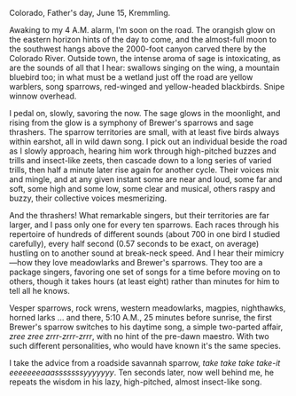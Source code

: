 Colorado, Father's day, June 15, Kremmling.

 Awaking to my 4 A.M. alarm, I'm soon on the road. The orangish glow on the eastern horizon hints of the day to come, and the almost-full moon to the southwest hangs above the 2000-foot canyon carved there by the Colorado River. Outside town, the intense aroma of sage is intoxicating, as are the sounds of all that I hear: swallows singing on the wing, a mountain bluebird too; in what must be a wetland just off the road are yellow warblers, song sparrows, red-winged and yellow-headed blackbirds. Snipe winnow overhead. 

I pedal on, slowly, savoring the now. The sage glows in the moonlight, and rising from the glow is a symphony of Brewer's sparrows and sage thrashers. The sparrow territories are small, with at least five birds always within earshot, all in wild dawn song. I pick out an individual beside the road as I slowly approach, hearing him work through high-pitched buzzes and trills and insect-like zeets, then cascade down to a long series of varied trills, then half a minute later rise again for another cycle. Their voices mix and mingle, and at any given instant some are near and loud, some far and soft, some high and some low, some clear and musical, others raspy and buzzy, their collective voices mesmerizing. 

And the thrashers! What remarkable singers, but their territories are far larger, and I pass only one for every ten sparrows. Each races through his repertoire of hundreds of different sounds (about 700 in one bird I studied carefully), every half second (0.57 seconds to be exact, on average) hustling on to another sound at break-neck speed. And I hear their mimicry—how they love meadowlarks and Brewer's sparrows. They too are a package singers, favoring one set of songs for a time before moving on to others, though it takes hours (at least eight) rather than minutes for him to tell all he knows.
 
Vesper sparrows, rock wrens, western meadowlarks, magpies, nighthawks, horned larks ... and there, 5:10 A.M., 25 minutes before sunrise, the first Brewer's sparrow switches to his daytime song, a simple two-parted affair, _zree zree zrrr-zrrr-zrrr_, with no hint of the pre-dawn maestro. With two such different personalities, who would have known it's the same species.

I take the advice from a roadside savannah sparrow, _take     take    take   take-it eeeeeeeaaasssssssyyyyyyy_. Ten seconds later, now well behind me, he repeats the wisdom in his lazy, high-pitched, almost insect-like song. 
